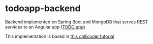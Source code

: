 # todoapp-backend
Backend implemented on Spring Boot and MongoDB that serves REST services to an Angular app ([TODO app](https://github.com/jpOlivo/todoapp-frontend))

This implementation is based in [this callicoder tutorial](https://www.callicoder.com/spring-boot-mongodb-angular-js-rest-api-tutorial/)


